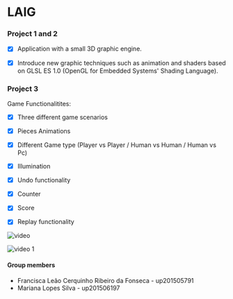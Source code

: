# LAIG 

### Project 1 and 2

- [x] Application with a small 3D graphic engine.
- [x] Introduce new graphic techniques such as animation and shaders based on GLSL ES 1.0 (OpenGL for Embedded Systems' Shading Language).


### Project 3 

Game Functionalitites: 

- [x] Three different game scenarios
- [x] Pieces Animations
- [x] Different Game type (Player vs Player / Human vs Human / Human vs Pc) 
- [X] Illumination
- [x] Undo functionality 
- [X] Counter
- [X] Score
- [X] Replay functionality


![video](https://user-images.githubusercontent.com/22794956/34442810-9d1e4bac-ecbc-11e7-9982-2945014af4ed.gif)

![video 1](https://user-images.githubusercontent.com/22794956/34443318-3b4c4bec-ecbf-11e7-9bc9-c3fc0004ddbb.gif)

#### Group members

- Francisca Leão Cerquinho Ribeiro da Fonseca - up201505791
- Mariana Lopes Silva - up201506197


